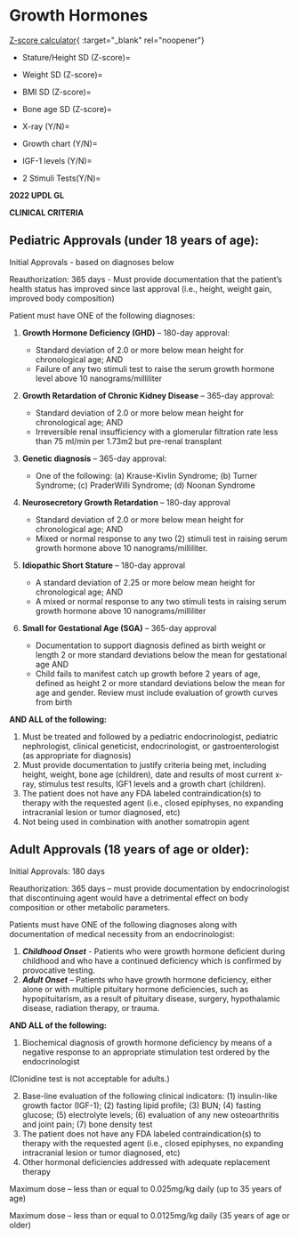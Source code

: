 # Growth Hormones

[Z-score calculator](https://peditools.org/growthpedi/index.php){ :target="_blank" rel="noopener"}


- Stature/Height SD (Z-score)=
- Weight SD (Z-score)=
- BMI SD (Z-score)=
- Bone age SD (Z-score)= 

- X-ray (Y/N)=
- Growth chart (Y/N)=
- IGF-1 levels (Y/N)=

- 2 Stimuli Tests(Y/N)=

**2022 UPDL GL**

**CLINICAL CRITERIA**
 
## Pediatric Approvals (under 18 years of age):

Initial Approvals - based on diagnoses below 

Reauthorization: 365 days - Must provide documentation that the patient’s health status has improved since last approval (i.e., height, weight gain, improved body composition)  
 
Patient must have ONE of the following diagnoses:  
 
1. **Growth Hormone Deficiency (GHD)** – 180-day approval: 

      - Standard deviation of 2.0 or more below mean height for chronological age; AND 
      - Failure of any two stimuli test to raise the serum growth hormone level above 10 nanograms/milliliter 

2. **Growth Retardation of Chronic Kidney Disease** – 365-day approval: 

      - Standard deviation of 2.0 or more below mean height for chronological age; AND 
	- Irreversible renal insufficiency with a glomerular filtration rate less than 75 ml/min per 1.73m2 but pre-renal transplant 

3. **Genetic diagnosis** – 365-day approval: 
	
      - One of the following: (a) Krause-Kivlin Syndrome; (b) Turner Syndrome; (c) PraderWilli Syndrome; (d) Noonan Syndrome 

4. **Neurosecretory Growth Retardation** – 180-day approval 
	
      - Standard deviation of 2.0 or more below mean height for chronological age; AND 
	- Mixed or normal response to any two (2) stimuli test in raising serum growth hormone above 10 nanograms/milliliter. 

5. **Idiopathic Short Stature** – 180-day approval               
	
      - A standard deviation of 2.25 or more below mean height for chronological age; AND 
      - A mixed or normal response to any two stimuli tests in raising serum growth hormone above 10 nanograms/milliliter

6. **Small for Gestational Age (SGA)** – 365-day approval 

      - Documentation to support diagnosis defined as birth weight or length 2 or more standard deviations below the mean for gestational age AND 
	- Child fails to manifest catch up growth before 2 years of age, defined as height 2 or more standard deviations below the mean for age and gender. Review must include evaluation of growth curves from birth 
 
**AND ALL of the following:**

1. Must be treated and followed by a pediatric endocrinologist, pediatric nephrologist, clinical geneticist, endocrinologist, or gastroenterologist (as appropriate for diagnosis) 
2. Must provide documentation to justify criteria being met, including height, weight, bone age (children), date and results of most current x- ray, stimulus test results, IGF1 levels and a growth chart (children). 
3. The patient does not have any FDA labeled contraindication(s) to therapy with the requested agent (i.e., closed epiphyses, no expanding intracranial lesion or tumor diagnosed, etc) 
4. Not being used in combination with another somatropin agent 
 
## Adult Approvals (18 years of age or older): 

Initial Approvals: 180 days 

Reauthorization: 365 days – must provide documentation by endocrinologist that discontinuing agent would have a detrimental effect on body composition or other metabolic parameters.  
 
Patients must have ONE of the following diagnoses along with documentation of medical necessity from an endocrinologist: 

1. ***Childhood Onset*** - Patients who were growth hormone deficient during childhood and who have a continued deficiency which is confirmed by provocative testing. 
2. ***Adult Onset*** – Patients who have growth hormone deficiency, either alone or with multiple pituitary hormone deficiencies, such as hypopituitarism, as a result of pituitary disease, surgery, hypothalamic disease, radiation therapy, or trauma. 
 
**AND ALL of the following:** 

1. Biochemical diagnosis of growth hormone deficiency by means of a negative response to an appropriate stimulation test ordered by the endocrinologist 

(Clonidine test is not acceptable for adults.) 

2. Base-line evaluation of the following clinical indicators: (1) insulin-like growth factor (IGF-1); (2) fasting lipid profile; (3) BUN; (4) fasting glucose; (5) electrolyte levels; (6) evaluation of any new osteoarthritis and joint pain; (7) bone density test  
3. The patient does not have any FDA labeled contraindication(s) to therapy with the requested agent (i.e., closed epiphyses, no expanding intracranial lesion or tumor diagnosed, etc)  
4. Other hormonal deficiencies addressed with adequate replacement therapy 
	 
Maximum dose – less than or equal to 0.025mg/kg daily (up to 35 years of age) 

Maximum dose – less than or equal to 0.0125mg/kg daily (35 years of age or older)
 

